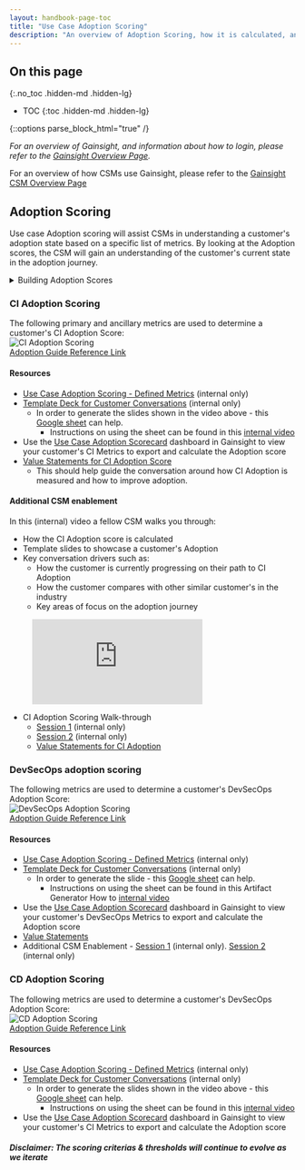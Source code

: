 ```yaml
---
layout: handbook-page-toc
title: "Use Case Adoption Scoring"
description: "An overview of Adoption Scoring, how it is calculated, and how CSMs can use the information with customers in their conversations."
---
```


## On this page
{:.no_toc .hidden-md .hidden-lg}

- TOC
{:toc .hidden-md .hidden-lg}

{::options parse_block_html="true" /}

*For an overview of Gainsight, and information about how to login, please refer to the [Gainsight Overview Page](/handbook/sales/gainsight/).*

For an overview of how CSMs use Gainsight, please refer to the [Gainsight CSM Overview Page](/handbook/customer-success/csm/gainsight)

## Adoption Scoring

Use case Adoption scoring will assist CSMs in understanding a customer's adoption state based on a specific list of metrics. 
By looking at the Adoption scores, the CSM will gain an understanding of the customer's current state in the adoption journey.

<details>
  <summary markdown="span"> Building Adoption Scores </summary>

### Metrics Availability & Evaluation
The first step in the process of building a Use Case adoption score starts with identifying active metrics that can gauge a customer’s level of performance and adoption for a given use case. To capture the breadth of use case adoption, there should be a minimum of 3 and ideally 5-7 metrics to be able to provide a comprehensive score. Product Management and Customer Success teams play a big role in identifying use case specific metrics. Product Marketing works with Product Managers to identify Adoption Recommendations for each use case which can be viewed on the the respective Use Case Resource Pages. After identifying a sufficient list of metrics, we move on to identifying the denominator to normalize the metric (i.e. `Git Operations - User L28D` / by `Licensed Users` = `Git Operation Utilization %`). 

<details>
  <summary markdown="span"> Use Case Resource Pages </summary>
  - [SCM](https://about.gitlab.com/handbook/marketing/brand-and-product-marketing/product-and-solution-marketing/usecase-gtm/version-control-collaboration/#adoption-recommendation)
  <br>
  - [CI](urhttps://about.gitlab.com/handbook/marketing/brand-and-product-marketing/product-and-solution-marketing/usecase-gtm/ci/#adoption-recommendationl)
  <br>
  - [CD](https://about.gitlab.com/handbook/marketing/brand-and-product-marketing/product-and-solution-marketing/usecase-gtm/cd/#adoption-recommendation)
  <br>
  - [DevSecOps](https://about.gitlab.com/handbook/marketing/brand-and-product-marketing/product-and-solution-marketing/usecase-gtm/devsecops/)
  <br>
  - [Compliance](https://about.gitlab.com/handbook/marketing/brand-and-product-marketing/product-and-solution-marketing/usecase-gtm/compliance/)
  <br>
  - [Artifact Management (Package)](https://about.gitlab.com/handbook/marketing/brand-and-product-marketing/product-and-solution-marketing/usecase-gtm/package/)
  <br>
  - [GitOps](https://about.gitlab.com/handbook/marketing/brand-and-product-marketing/product-and-solution-marketing/usecase-gtm/gitops/#adoption-recommendation)
  <br>
  - [Agile](https://about.gitlab.com/handbook/marketing/brand-and-product-marketing/product-and-solution-marketing/usecase-gtm/agile/#adoption-recommendation)
  </details>

### Threshold and weighting analysis
The threshold percentages are chosen by looking at how many customers fall into certain quartiles as well as looking at the averages/median for a subset of customers that we know have healthy usage in this use case. Combining those two gets us to a great starting point of where those percentages should be for each metric. We then look at how many customers would fall into each color based on that starting point. There are some final tweaks after that as well as getting feedback from other teams on those percentages that are set for each color. 
<br>
### Testing
This is an important part of validating the selected metrics, thresholds, weighting, and data integrity. The process entails calculating the score for at least 15-20 real accounts, specifically where we have a good understanding of their adoption of the given use case, which we can then share with the CSMs to confirm the resulting score. 
<br>
### Operationalize in Gainsight
Use Case Adoption metrics currently live in Gainsight, which is planned to change in the future as Gitlab continues to evaluate new BI tools, but for now, we currently calculate the Adoption score using the Adoption Use Case usage reports in Gainsight. This report contains normalized metrics (i.e. `CI Pipelines - L28D` / `Licensed Users` = `CI Pipelines Utilization %`) which are currently calculated using Gainsight Rules Engine. 
<br>
### Enablement
The last piece is enabling CSMs to be able to calculate the score, formulate the customer-facing slide deck and be able to present the score in detail. This requires cross-functional partnership between CSMs, CSM Managers, Enablement and CSOps, where a CSM will usually lead the enablement sessions with a mock presentation, while CSOps handle Q&A and any follow-ups that may come out of those enablement sessions. 
<br>
### Iterate and improve
With a product that updates monthly while also adding new features to the Gitlab use cases, we have an ongoing process to update the respective adoption scores, aiming for the most accurate depiction of use case adoption by our customers. As new features are built and made available, new metrics are also instrumented by the respective product teams to be able to provide insights to customers that can help customers improve their experience and attain their DevOps goals with Gitlab. 
<br>

</details>

### CI Adoption Scoring

The following primary and ancillary metrics are used to determine a customer's CI Adoption Score: 
<br>
![CI Adoption Scoring](https://lucid.app/publicSegments/view/14463ed0-bdf2-47a1-998b-40a6bdba9986/image.png)
<br>
[Adoption Guide Reference Link](https://about.gitlab.com/handbook/marketing/brand-and-product-marketing/product-and-solution-marketing/usecase-gtm/ci/#adoption-guide)

#### Resources

- [Use Case Adoption Scoring - Defined Metrics](https://docs.google.com/spreadsheets/d/1dJLQIwoQxSK6pJL-ZmbMK_VUBmY0INZPgVsWqsypHzI/edit?usp=sharing) (internal only)
- [Template Deck for Customer Conversations](https://docs.google.com/presentation/d/1Zn5gyUrBRgA1fyprVuoA24FKiH_3fpT5KuL5vK6GcuE/edit#slide=id.g110af81e0a3_0_215) (internal only)
    - In order to generate the slides shown in the video above - this [Google sheet](https://docs.google.com/spreadsheets/d/1wPrQRS9XGJek4oWcZPe9QeaFne9scbJVZYuvEioE2GI/edit#gid=1737266116) can help. 
        - Instructions on using the sheet can be found in this [internal video](https://youtu.be/oWuX_jtLnLI)
- Use the [Use Case Adoption Scorecard](https://gitlab.gainsightcloud.com/v1/ui/dashboard#/f18df482-a70f-4a8b-8c82-1f99538d777e) dashboard in Gainsight to view your customer's CI Metrics to export and calculate the Adoption score
- [Value Statements for CI Adoption Score](https://about.gitlab.com/handbook/marketing/brand-and-product-marketing/product-and-solution-marketing/usecase-gtm/delivery-automation/#customer-adoption-and-value)
    - This should help guide the conversation around how CI Adoption is measured and how to improve adoption.

#### Additional CSM enablement 
In this (internal) video a fellow CSM walks you through:
- How the CI Adoption score is calculated 
- Template slides to showcase a customer's Adoption
- Key conversation drivers such as:
  - How the customer is currently progressing on their path to CI Adoption
  - How the customer compares with other similar customer's in the industry 
  - Key areas of focus on the adoption journey

<!-- blank line -->
<figure class="video_container">
  <iframe src="https://www.youtube.com/embed/zurUFQDSWt8" frameborder="0" allowfullscreen="true"> </iframe>
</figure>  
<!-- blank line -->

- CI Adoption Scoring Walk-through 
    - [Session 1](https://youtu.be/E4IMgFWGkNM) (internal only)
    - [Session 2](https://chorus.ai/meeting/E4F00AFC0C4A4036A7AC370653A50112?) (internal only)
    - [Value Statements for CI Adoption](https://about.gitlab.com/handbook/marketing/brand-and-product-marketing/product-and-solution-marketing/usecase-gtm/delivery-automation/#customer-adoption-and-value)


### DevSecOps adoption scoring
The following metrics are used to determine a customer's DevSecOps Adoption Score:
<br>
![DevSecOps Adoption Scoring](https://lucid.app/publicSegments/view/ab7a9ef5-d69c-47ff-9dc0-defe3e8f8610/image.png)
<br>
[Adoption Guide Reference Link](https://about.gitlab.com/handbook/marketing/brand-and-product-marketing/product-and-solution-marketing/usecase-gtm/devsecops/#adoption-guide)
<br>

#### Resources

- [Use Case Adoption Scoring - Defined Metrics](https://docs.google.com/spreadsheets/d/1dJLQIwoQxSK6pJL-ZmbMK_VUBmY0INZPgVsWqsypHzI/edit?usp=sharing) (internal only)
- [Template Deck for Customer Conversations](https://docs.google.com/presentation/d/1JdRlS5G9iB0XMMWktYxYBDCnhVs2Ti-I6jBW0q61YZk/edit?usp=sharing) (internal only)
   - In order to generate the slide - this [Google sheet](https://docs.google.com/spreadsheets/d/1wPrQRS9XGJek4oWcZPe9QeaFne9scbJVZYuvEioE2GI/edit#gid=1737266116) can help. 
        - Instructions on using the sheet can be found in this Artifact Generator How to [internal video](https://youtu.be/pLp2Y0oZuc0)
- Use the [Use Case Adoption Scorecard](https://gitlab.gainsightcloud.com/v1/ui/dashboard#/f18df482-a70f-4a8b-8c82-1f99538d777e) dashboard in Gainsight to view your customer's DevSecOps Metrics to export and calculate the Adoption score
- [Value Statements](https://about.gitlab.com/handbook/marketing/brand-and-product-marketing/product-and-solution-marketing/usecase-gtm/devsecops/#the-gitlab-solution)
- Additional CSM Enablement - [Session 1](https://youtu.be/VXtiPVrOzS4) (internal only).  [Session 2](https://youtu.be/xwj-vHMYcUE) (internal only)

### CD Adoption Scoring
The following metrics are used to determine a customer's DevSecOps Adoption Score:
<br>
![CD Adoption Scoring](https://lucid.app/publicSegments/view/52a3c35f-a4c0-4632-ab89-258a02d78042/image.jpeg)
<br>
[Adoption Guide Reference Link](https://about.gitlab.com/handbook/marketing/brand-and-product-marketing/product-and-solution-marketing/usecase-gtm/cd/#adoption-guide)
<br>

#### Resources
- [Use Case Adoption Scoring - Defined Metrics](https://docs.google.com/spreadsheets/d/1dJLQIwoQxSK6pJL-ZmbMK_VUBmY0INZPgVsWqsypHzI/edit?usp=sharing) (internal only)
- [Template Deck for Customer Conversations](https://docs.google.com/presentation/d/1T4vINvjXu4dGBEUHdZb3ohxJG91p11QC1zOWrUNHD4E/edit?usp=sharing) (internal only)
    - In order to generate the slides shown in the video above - this [Google sheet](https://docs.google.com/spreadsheets/d/1wPrQRS9XGJek4oWcZPe9QeaFne9scbJVZYuvEioE2GI/edit#gid=1737266116) can help. 
        - Instructions on using the sheet can be found in this [internal video](https://youtu.be/oWuX_jtLnLI)
- Use the [Use Case Adoption Scorecard](https://gitlab.gainsightcloud.com/v1/ui/dashboard#/f18df482-a70f-4a8b-8c82-1f99538d777e) dashboard in Gainsight to view your customer's CI Metrics to export and calculate the Adoption score

##### **Disclaimer:**  The scoring criterias & thresholds will continue to evolve as we iterate
